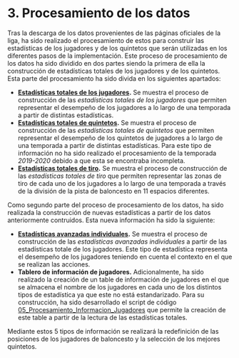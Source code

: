 # 3. Procesamiento de los datos
Tras la descarga de los datos provenientes de las páginas oficiales de la liga, ha sido realizado el procesamiento de estos para construir las estadísticas de los jugadores y de los quintetos que serán utilizadas en los diferentes pasos de la implementación. Este proceso de procesamiento de los datos ha sido dividido en dos partes siendo la primera de ella la construcción de estadísticas totales de los jugadores y de los quintetos. Esta parte del procesamiento ha sido divida en los siguientes apartados:
* **[Estadísticas totales de los jugadores](3.1%20Estadisticas%20totales.ipynb).** Se muestra el proceso de construcción de las *estadísticas totales de los jugadores* que permiten representar el desempeño de los jugadores a lo largo de una temporada a partir de distintas estadísticas.
* **[Estadísticas totales de quintetos](3.2%20Estadísticas%20totales%20de%20quintetos.ipynb).** Se muestra el proceso de construcción de las *estadísticas totales de quintetos* que permiten representar el desempeño de los quintetos de jugadores a lo largo de una temporada a partir de distintas estadísticas. Para este tipo de información no ha sido realizado el procesamiento de la temporada *2019-2020* debido a que esta se encontraba incompleta.
* **[Estadísticas totales de tiro](3.3%20Estadísticas%20totales%20de%20tiro.ipynb).** Se muestra el proceso de construcción de las *estadísticas totales de tiro* que permiten representar las zonas de tiro de cada uno de los jugadores a lo largo de una temporada a través de la división de la pista de baloncesto en 11 espacios diferentes.

Como segundo parte del proceso de procesamiento de los datos, ha sido realizada la construcción de nuevas estadísticas a partir de los datos anteriormente contruidos. Esta nueva información ha sido la siguiente:
* **[Estadísticas avanzadas individuales](3.4%20Estadísticas%20avanzadas%20individuales.ipynb).** Se muestra el proceso de construcción de las *estadísticas avanzadas individuales* a partir de las estadísticas totale de los jugadores. Este tipo de estadística representa el desempeño de los jugadores teniendo en cuenta el contexto en el que se realizan las acciones.
* **Tablero de información de jugadores.** Adicionalmente, ha sido realizado la creación de un table de información de jugadores en el que se almacena el nombre de los jugadores en cada uno de los distintos tipos de estadística ya que este no está estandarizado. Para su construcción, ha sido desarrollado el script de código [05_Procesamiento_Informacion_Jugadores](05_Procesamiento_Informacion_Jugadores.py) que permite la creación de este table a partir de la lectura de las estadísticas totales.

Mediante estos 5 tipos de información se realizará la redefinición de las posiciones de los jugadores de baloncesto y la selección de los mejores quintetos.